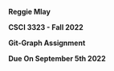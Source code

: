 **Reggie Mlay**

**CSCI 3323 - Fall 2022**

**Git-Graph Assignment**

**Due On September 5th 2022**

